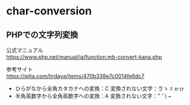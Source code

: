 # char-conversion
PHPでの文字列変換
---
公式マニュアル  
https://www.php.net/manual/ja/function.mb-convert-kana.php

参考サイト  
https://qiita.com/hrdaya/items/470b338e7c0014fe6dc7

- ひらがなから全角カタカナへの変換：C
変換されない文字：ゔゝゞゕゖ
- 半角英数字から全角英数字への変換：A
変換されない文字：" ' \ ~
